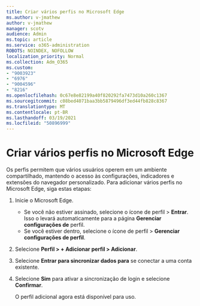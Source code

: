 ```yaml
---
title: Criar vários perfis no Microsoft Edge
ms.author: v-jmathew
author: v-jmathew
manager: scotv
audience: Admin
ms.topic: article
ms.service: o365-administration
ROBOTS: NOINDEX, NOFOLLOW
localization_priority: Normal
ms.collection: Adm_O365
ms.custom:
- "9003923"
- "6976"
- "9004596"
- "8216"
ms.openlocfilehash: 0c67e8e82199a40f820292fa7473d10a260c1367
ms.sourcegitcommit: c08bed4071baa3bb5879496df3ed44fb828c8367
ms.translationtype: MT
ms.contentlocale: pt-BR
ms.lasthandoff: 03/19/2021
ms.locfileid: "50896999"
---
```

# <a name="create-multiple-profiles-in-microsoft-edge"></a>Criar vários perfis no Microsoft Edge

Os perfis permitem que vários usuários operem em um ambiente compartilhado, mantendo o acesso às configurações, indicadores e extensões do navegador personalizado. Para adicionar vários perfis no Microsoft Edge, siga estas etapas:

1. Inicie o Microsoft Edge.
    - Se você não estiver assinado, selecione o ícone de perfil > **Entrar**. Isso o levará automaticamente para a página **Gerenciar configurações de** perfil.
    - Se você estiver dentro, selecione o ícone de perfil > **Gerenciar configurações de perfil**.
2. Selecione **Perfil > + Adicionar perfil > Adicionar**.
3. Selecione **Entrar para sincronizar dados para** se conectar a uma conta existente.
4. Selecione **Sim** para ativar a sincronização de login e selecione **Confirmar**.

    O perfil adicional agora está disponível para uso.
